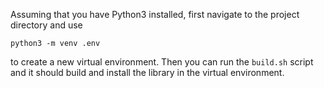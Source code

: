 Assuming that you have Python3 installed, first navigate to the project directory and use
```
python3 -m venv .env
```
to create a new virtual environment. Then you can run the `build.sh` script and it should build and install the library in the virtual environment.